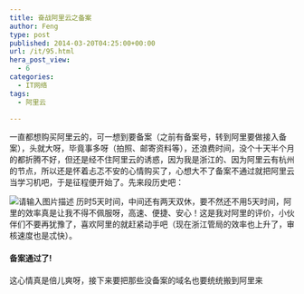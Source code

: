 ```yaml
---
title: 奋战阿里云之备案
author: Feng
type: post
published: 2014-03-20T04:25:00+00:00
url: /it/95.html
hera_post_view:
  - 6
categories:
  - IT网络
tags:
  - 阿里云

---
```

一直都想购买阿里云的，可一想到要备案（之前有备案号，转到阿里要做接入备案），头就大呀，毕竟事多呀（拍照、邮寄资料等），还浪费时间，没个十天半个月的都折腾不好，但还是经不住阿里云的诱惑，因为我是浙江的、因为阿里云有杭州的节点，所以还是怀着忐忑不安的心情购买了，心想大不了备案不通过就把阿里云当学习机吧，于是征程便开始了。先来段历史吧：

<img decoding="async" src="https://cdn.uu126.cn/wp-content/uploads/2014/03/20140319122318.png" alt="请输入图片描述" title="请输入图片描述" />  
历时5天时间，中间还有两天双休，要不然还不用5天时间，阿里的效率真是让我不得不佩服呀，高速、便捷、安心！这是我对阿里的评价，小伙伴们不要再犹豫了，喜欢阿里的就赶紧动手吧（现在浙江管局的效率也上升了，审核速度也是忒快）。

#### 备案通过了!

这心情真是倍儿爽呀，接下来要把那些没备案的域名也要统统搬到阿里来